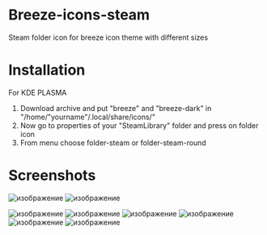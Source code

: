 # Breeze-icons-steam
Steam folder icon for breeze icon theme with different sizes
# Installation
For KDE PLASMA
1. Download archive and put "breeze" and "breeze-dark" in "/home/"yourname"/.local/share/icons/"
2. Now go to properties of your "SteamLibrary" folder and press on folder icon
3. From menu choose folder-steam or folder-steam-round
# Screenshots
![изображение](https://github.com/demonich/Breeze-icons-steam/assets/74813436/1e30ac8e-cd5e-4068-98f3-86201750ddab)
![изображение](https://github.com/demonich/Breeze-icons-steam/assets/74813436/d05f8dd8-ad3b-445c-9de5-b11a05216cdf)

![изображение](https://github.com/demonich/Breeze-icons-steam/assets/74813436/765ea914-ed0c-4daf-b41f-4a57cc1db5eb)
![изображение](https://github.com/demonich/Breeze-icons-steam/assets/74813436/eecac991-d543-4a89-bfc0-afd7cfeb3061)
![изображение](https://github.com/demonich/Breeze-icons-steam/assets/74813436/9528aa2f-a5ad-4c35-8842-016001607fcd)
![изображение](https://github.com/demonich/Breeze-icons-steam/assets/74813436/2c0bb488-588e-4313-8e0e-4769f60c49d9)
![изображение](https://github.com/demonich/Breeze-icons-steam/assets/74813436/f72fd9d3-70a9-4c70-9ffd-b72ee517fdc2)
![изображение](https://github.com/demonich/Breeze-icons-steam/assets/74813436/a5e4546a-fa07-4216-aa52-023c70faa3cc)



